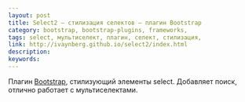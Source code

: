```yaml
---
layout: post
title: Select2 — стилизация селектов — плагин Bootstrap
category: bootstrap, bootstrap-plugins, frameworks, 
tags: select, мультиселект, плагин, селект, стилизация, 
link: http://ivaynberg.github.io/select2/index.html
description: 
keywords: 
---
```


<p>Плагин <a href="/search/id2">Bootstrap</a>, стилизующий элементы select. Добавляет поиск, отлично работает с мультиселектами.</p>
